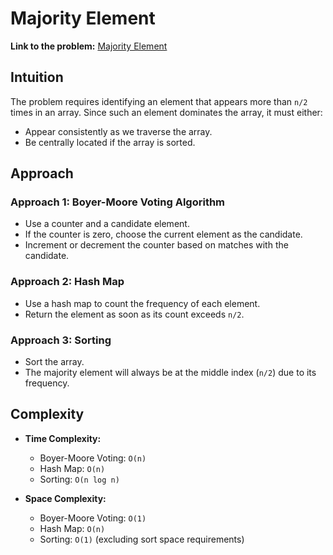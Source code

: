 # Majority Element

**Link to the problem:** [Majority Element](https://leetcode.com/problems/majority-element/description/)

## Intuition
The problem requires identifying an element that appears more than `n/2` times in an array. Since such an element dominates the array, it must either:
- Appear consistently as we traverse the array.
- Be centrally located if the array is sorted.

## Approach

### Approach 1: Boyer-Moore Voting Algorithm  
- Use a counter and a candidate element.
- If the counter is zero, choose the current element as the candidate.
- Increment or decrement the counter based on matches with the candidate.

### Approach 2: Hash Map  
- Use a hash map to count the frequency of each element.
- Return the element as soon as its count exceeds `n/2`.

### Approach 3: Sorting  
- Sort the array.  
- The majority element will always be at the middle index (`n/2`) due to its frequency.

## Complexity

- **Time Complexity:**  
  - Boyer-Moore Voting: `O(n)`  
  - Hash Map: `O(n)`  
  - Sorting: `O(n log n)`

- **Space Complexity:**  
  - Boyer-Moore Voting: `O(1)`  
  - Hash Map: `O(n)`  
  - Sorting: `O(1)` (excluding sort space requirements)
